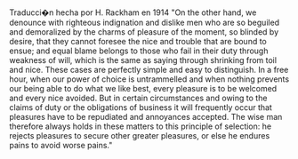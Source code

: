 Traducci�n hecha por H. Rackham en 1914
"On the other hand, we denounce with righteous indignation and dislike men who are so
 beguiled and demoralized by the charms of pleasure of the moment, so blinded by 
 desire, that they cannot foresee the nice and trouble that are bound to ensue; and 
 equal blame belongs to those who fail in their duty through weakness of will, which is 
 the same as saying through shrinking from toil and nice. These cases are perfectly 
 simple and easy to distinguish. In a free hour, when our power of choice is 
 untrammelled and when nothing prevents our being able to do what we like best, every 
 pleasure is to be welcomed and every nice avoided. But in certain circumstances and 
 owing to the claims of duty or the obligations of business it will frequently occur 
 that pleasures have to be repudiated and annoyances accepted. The wise man therefore 
 always holds in these matters to this principle of selection: he rejects pleasures to 
 secure other greater pleasures, or else he endures pains to avoid worse pains."